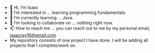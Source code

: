 - 👋 Hi, I’m Isaac
- 👀 I’m interested in ... learning programming fundamentals.
- 🌱 I’m currently learning ... Java.
- 💞️ I’m looking to collaborate on ... nothing right now.
- 📫 How to reach me ... you can reach out to me by my personal email, isaacray16@gmail.com
- My repository consists of one project I have done. I will be adding all projects
that I complete/work on.
<!---
kattastrophi/kattastrophi is a ✨ special ✨ repository because its `README.md` (this file) appears on your GitHub profile.
You can click the Preview link to take a look at your changes.
--->
